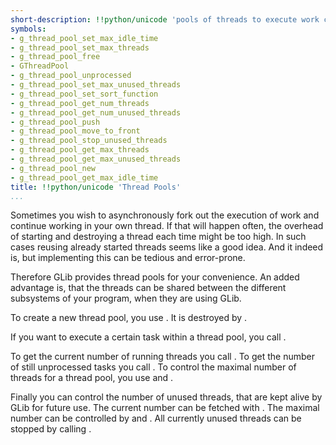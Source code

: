 ```yaml
---
short-description: !!python/unicode 'pools of threads to execute work concurrently'
symbols:
- g_thread_pool_set_max_idle_time
- g_thread_pool_set_max_threads
- g_thread_pool_free
- GThreadPool
- g_thread_pool_unprocessed
- g_thread_pool_set_max_unused_threads
- g_thread_pool_set_sort_function
- g_thread_pool_get_num_threads
- g_thread_pool_get_num_unused_threads
- g_thread_pool_push
- g_thread_pool_move_to_front
- g_thread_pool_stop_unused_threads
- g_thread_pool_get_max_threads
- g_thread_pool_get_max_unused_threads
- g_thread_pool_new
- g_thread_pool_get_max_idle_time
title: !!python/unicode 'Thread Pools'
...
```


Sometimes you wish to asynchronously fork out the execution of work
and continue working in your own thread. If that will happen often,
the overhead of starting and destroying a thread each time might be
too high. In such cases reusing already started threads seems like a
good idea. And it indeed is, but implementing this can be tedious
and error-prone.

Therefore GLib provides thread pools for your convenience. An added
advantage is, that the threads can be shared between the different
subsystems of your program, when they are using GLib.

To create a new thread pool, you use [](g_thread_pool_new).
It is destroyed by [](g_thread_pool_free).

If you want to execute a certain task within a thread pool,
you call [](g_thread_pool_push).

To get the current number of running threads you call
[](g_thread_pool_get_num_threads). To get the number of still
unprocessed tasks you call [](g_thread_pool_unprocessed). To control
the maximal number of threads for a thread pool, you use
[](g_thread_pool_get_max_threads) and [](g_thread_pool_set_max_threads).

Finally you can control the number of unused threads, that are kept
alive by GLib for future use. The current number can be fetched with
[](g_thread_pool_get_num_unused_threads). The maximal number can be
controlled by [](g_thread_pool_get_max_unused_threads) and
[](g_thread_pool_set_max_unused_threads). All currently unused threads
can be stopped by calling [](g_thread_pool_stop_unused_threads).
